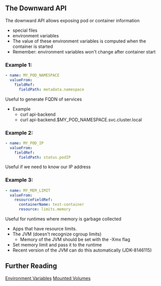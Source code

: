 ## The Downward API

The downward API allows exposing pod or container information
  - special files
  - environment variables
- The value of these environment variables is computed when the container is started
- Remember: environment variables won't change after container start

### Example 1:
```yaml
- name: MY_POD_NAMESPACE
  valueFrom:
    fieldRef:
      fieldPath: metadata.namespace
```

Useful to generate FQDN of services
- Example
  - curl api-backend
  - curl api-backend.$MY_POD_NAMESPACE.svc.cluster.local

### Example 2:
```yaml
- name: MY_POD_IP
  valueFrom:
    fieldRef:
      fieldPath: status.podIP
```
Useful if we need to know our IP address

### Example 3:
```yaml
- name: MY_MEM_LIMIT
  valueFrom:
    resourceFieldRef:
      containerName: test-container
      resource: limits.memory
```

Useful for runtimes where memory is garbage collected
- Apps that have resource limits.
- The JVM (doesn't recognize cgroup limits)
  - Memory of the JVM should be set with the -Xmx flag
- Set memory limit and pass it to the runtime
- Recent version of the JVM can do this automatically (JDK-8146115)


## Further Reading
[Environment Variables](https://kubernetes.io/docs/tasks/inject-data-application/environment-variable-expose-pod-information/)
[Mounted Volumes](https://kubernetes.io/docs/tasks/inject-data-application/downward-api-volume-expose-pod-information/)
